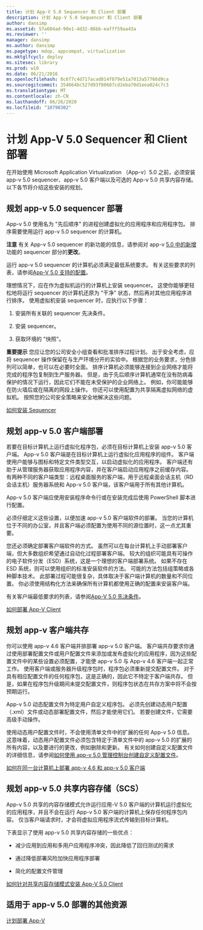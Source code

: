 ```yaml
---
title: 计划 App-V 5.0 Sequencer 和 Client 部署
description: 计划 App-V 5.0 Sequencer 和 Client 部署
author: dansimp
ms.assetid: 57a604ad-90e1-4d32-86bb-eafff59aa43a
ms.reviewer: ''
manager: dansimp
ms.author: dansimp
ms.pagetype: mdop, appcompat, virtualization
ms.mktglfcycl: deploy
ms.sitesec: library
ms.prod: w10
ms.date: 06/21/2016
ms.openlocfilehash: 8c6f7c4d717acad014f079e51a7013a57766d9ca
ms.sourcegitcommit: 354664bc527d93f80687cd2eba70d1eea024c7c3
ms.translationtype: MT
ms.contentlocale: zh-CN
ms.lasthandoff: 06/26/2020
ms.locfileid: "10798302"
---
```

# 计划 App-V 5.0 Sequencer 和 Client 部署


在开始使用 Microsoft Application Virtualization （App-v）5.0 之前，必须安装 app-v 5.0 sequencer、app-v 5.0 客户端以及可选的 App-v 5.0 共享内容存储。 以下各节将介绍这些安装的规划。

## 规划 app-v 5.0 sequencer 部署


App-v 5.0 使用名为 "先后顺序" 的进程创建虚拟化的应用程序和应用程序包。 排序需要使用运行 app-v 5.0 sequencer 的计算机。

**注意** 有关 App-v 5.0 sequencer 的新功能的信息，请参阅对 app-v [5.0 中的新增](whats-new-in-app-v-50.md)功能的 sequencer 部分的**更改**。

 

运行 app-v 5.0 sequencer 的计算机必须满足最低系统要求。 有关这些要求的列表，请参阅[App-V 5.0 支持的配置](app-v-50-supported-configurations.md)。

理想情况下，应在作为虚拟机运行的计算机上安装 sequencer。 这使你能够更轻松地将运行 sequencer 的计算机还原为 "干净" 状态，然后再对其他应用程序进行排序。 使用虚拟机安装 sequencer 时，应执行以下步骤：

1.  安装所有关联的 sequencer 先决条件。

2.  安装 sequencer。

3.  获取环境的 "快照"。

**重要提示** 您应让您的公司安全小组查看和批准排序过程计划。 出于安全考虑，应将 sequencer 操作保留在与生产环境分开的实验中。 根据您的业务要求，分色排列可以简单，也可以在必要时全面。 排序计算机必须能够连接到企业网络才能将完成的程序包复制到生产服务器。 但是，由于先后顺序计算机通常在没有防病毒保护的情况下运行，因此它们不能在未受保护的企业网络上。 例如，你可能能够在防火墙后或在隔离的网段上操作。 你还可以使用配置为共享隔离虚拟网络的虚拟机。 按照您的公司安全策略来安全地解决这些问题。

 

[如何安装 Sequencer](how-to-install-the-sequencer-beta-gb18030.md)

## 规划 app-v 5.0 客户端部署


若要在目标计算机上运行虚拟化程序包，必须在目标计算机上安装 app-v 5.0 客户端。 App-v 5.0 客户端是在目标计算机上运行虚拟化应用程序的组件。 客户端使用户能够与图标和特定文件类型交互，以启动虚拟化的应用程序。 客户端还有助于从管理服务器获取应用程序内容，并在客户端启动应用程序之前缓存内容。 有两种不同的客户端类型：远程桌面服务的客户端，用于远程桌面会话主机（RD 会话主机）服务器系统和 App-v 5.0 客户端，该客户端用于所有其他计算机。

App-v 5.0 客户端应使用安装程序命令行或在安装完成后使用 PowerShell 脚本进行配置。

必须仔细定义这些设置，以便加速 app-v 5.0 客户端软件的部署。 当您的计算机位于不同的办公室，并且客户端必须配置为使用不同的源位置时，这一点尤其重要。

您还必须确定部署客户端软件的方式。 虽然可以在每台计算机上手动部署客户端，但大多数组织希望通过自动化过程部署客户端。 较大的组织可能具有可操作的电子软件分发（ESD）系统，这是一个理想的客户端部署系统。 如果不存在 ESD 系统，则可以使用组织的标准安装软件的方法。 可能的方法包括组策略或各种脚本技术。 此部署过程可能很复杂，具体取决于客户端计算机的数量和不同位置。 你必须使用结构化方法来确保所有计算机都使用正确的配置来安装客户端。

有关客户端最低要求的列表，请参阅[App-V 5.0 先决条件](app-v-50-prerequisites.md)。

[如何部署 App-V Client](how-to-deploy-the-app-v-client-gb18030.md)

## <a href="" id="bkmk-client-coexist"></a>规划 app-v 客户端共存


你可以使用 app-v 4.6 客户端并排部署 app-v 5.0 客户端。 客户端共存要求你通过使用部署配置文件或用户配置文件来添加或发布虚拟化的应用程序，因为这些配置文件中的某些设置必须配置，才能使 app-v 5.0 与 App-v 4.6 客户端一起正常工作。 使用客户端或服务器升级程序包时，程序包必须重新提交配置文件。 对于具有相应配置文件的任何程序包，这是正确的，因此它不特定于客户端共存。 但是，如果在程序包升级期间未提交配置文件，则程序包状态在共存方案中将不会按预期运行。

App-v 5.0 动态配置文件为特定用户自定义程序包。 必须先创建动态用户配置（.xml）文件或动态部署配置文件，然后才能使用它们。 若要创建文件，它需要高级手动操作。

使用动态用户配置文件时，不会使用清单文件中的扩展的任何 App-v 5.0 信息。 这意味着，动态用户配置文件必须包含特定于清单文件中的 app-v 5.0 的扩展的所有内容，以及要进行的更改，例如删除和更新。 有关如何创建自定义配置文件的详细信息，请参阅[如何使用 app-v 5.0 管理控制台创建自定义配置文件](how-to-create-a-custom-configuration-file-by-using-the-app-v-50-management-console.md)。

[如何在同一台计算机上部署 app-v 4.6 和 app-v 5.0 客户端](how-to-deploy-the-app-v-46-and-the-app-v--50-client-on-the-same-computer.md)

## <a href="" id="bkmk-plan-for-scs"></a>规划 app-v 5.0 共享内容存储（SCS）


App-v 5.0 共享的内容存储模式允许运行应用-V 5.0 客户端的计算机运行虚拟化的应用程序，并且不会在运行 App-v 5.0 客户端的计算机上保存任何程序包内容。 仅当客户端请求时，才会将虚拟应用程序流式传输到目标计算机。

下表显示了使用 app-v 5.0 共享内容存储的一些优点：

-   减少应用到应用和多用户应用程序冲突，因此降低了回归测试的需求

-   通过降低部署风险加快应用程序部署

-   简化的配置文件管理

[如何针对共享内容存储模式安装 App-V 5.0 Client](how-to-install-the-app-v-50-client-for-shared-content-store-mode.md)






## <a href="" id="other-resources-for-the-app-v-5-0-deployment-"></a>适用于 app-v 5.0 部署的其他资源


[计划部署 App-V](planning-to-deploy-app-v.md)

 

 





